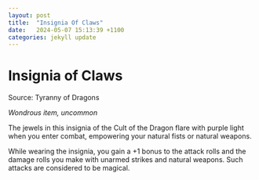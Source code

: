 ```yaml
---
layout: post
title:  "Insignia Of Claws"
date:   2024-05-07 15:13:39 +1100
categories: jekyll update
---
```

# Insignia of Claws

Source: Tyranny of Dragons

*Wondrous item, uncommon*

The jewels in this insignia of the Cult of the Dragon flare with purple light when you enter combat, empowering your natural fists or natural weapons.

While wearing the insignia, you gain a +1 bonus to the attack rolls and the damage rolls you make with unarmed strikes and natural weapons. Such attacks are considered to be magical.